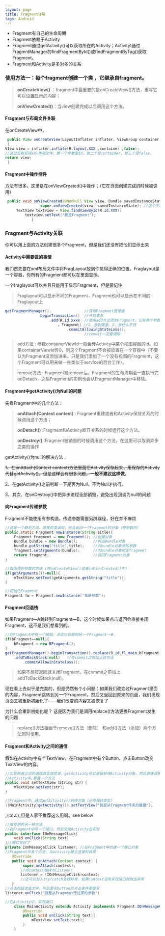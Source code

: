```yaml
---
layout: page
title: Fragment详解
tags: Android   
---
```


- Fragment有自己的生命周期
- Fragment依赖于Activity
- Fragment通过getActivity()可以获取所在的Activity；Activityt通过FragmntManager的findFragmentById()或findFragmentByTag()获取Fragment。
- Fragment和Activity是多对多的关系

### 使用方法一：每个fragment创建一个类 ，它继承自fragment。

> **onCreateView()** ：fragment中最重要的是onCreateView()方法，重写它可以设置显示的内容；
>
> **onViewCreated()**：当view创建完成以后调用这个方法。

#### Fragment与布局文件关联

在onCreateView中，

~~~java
 public View onCreateView(LayoutInflater inflater, ViewGroup container,Bundle savedInstanceState)
 {
VIew view = inflater.inflate(R.layout.XXX ,container ,false);
//通过反射获得xml布局文件，第一个参数是Id，第二个是container、第三个是false。
return view;
 }
~~~



#### Fragment中操作控件

方法有很多，这里是在onViewCreated()中操作；（它在页面创建完成的时候被调用）

~~~java
 public void onViewCreated(@NonNull View view, Bundle savedInstanceState) {
                super.onViewCreated(view, savedInstanceState); //这个不动它
     TextView textview = View.findViewById(R.id.XXX);
         textview.setText("我是Fragment");
            }
~~~



### Fragment与Activity关联

你可以用上面的方法创建很多个Fragment，但是我们还没有把他们显示出来

#### Activity中需要做的事情

我们首先要在xml布局文件中将FragLayout放到你觉得正确的位置。Fraglayout是一个容器，你所有的Fragment都可以在里面显示。

一个fraglayout可以并且只能用于显示Fragment，但是要记住

>Fraglayout可以显示不同的Fragment，Fragment也可以显示在不同的Fraglayout上

~~~java
getFragmentManager().				//获得Fragment管理器
				beginTransaction()	//开启事务
					.add(R.id.xxxx	//使用add方法添加Fragment，它有两个参数
						，Fragment) //1、放到哪里。2、放什么东西
						  	.commitAllowingStateLoss();
									//commit一定要调用
~~~

>add方法 : 参数containerViewId一般会传Activity中某个视图容器的id。如果containerViewId传0，则这个Fragment不会被放置在一个容器中（不要认为Fragment没添加进来，只是我们添加了一个没有视图的Fragment，这个Fragment可以用来做一些类似于service的后台工作）。
>
>remove方法 : Fragment被remove后，Fragment的生命周期会一直执行完onDetach，之后Fragment的实例也会从FragmentManager中移除。



#### Fragment中getActivity()为Null的问题

先看Fragment中的几个方法：

>**onAttach(Context context)** : Fragment重建或者和Activity保持关系的时候调用这个方法；
>
>**onDetach()** :Fragment和Activity断开关系的时候运行这个方法。
>
>**onDestroy()** :Fragment被销毁的时候调用这个方法，在这里可以取消异步之类的操作

getActivity()为null的解决方法：

~~1、在onAttach(Context context)方法里面把Activity保存起来，用保存的Activity代替getActivity()。但是这样会有很多问题，~~**一般不建议这样做**。

2、在getActivity()之前判断一下是否为Null，不为Null才执行。

3、其次，在onDestroy()中把异步进程全部销毁，避免出现回调为null的问题



#### 向Fragment传递参数

Fragment不能使用有参构造，传递参数需要另辟蹊径，好在并不麻烦

~~~java
//这是一个静态方法，直接用类调用，他会返回一个Fragment的对象（带参数的）
public static Fragment newInstance(String sitle){
    Fragment fragment = new Fragment();	//创建对象
    Bundle bundle = new Bundle();		//构造Bundle对象
    bundle.putString("title",title);	//为bundle对象添加参数
    fragment.setArguments(bundle);		//为bundle对象绑定fragment
    return fragment; 					//返回Fragment对象
}

//取出得到参数的方法 (在onCreateView()或者onViewCreated()中)
if(getArguments()!=null){
    mTextView.setText(getArguments.getString("title"));
}

//初始化Fragment
Fragment fm = Fragment.newInstance("我是参数");
~~~



#### Fragment回退栈

如果Fragment—A跳转到Fragment—B，这个时候如果点击返回会直接关闭Fragment，这不是我们想看到的。

~~~java
//在Fragment中有一个按钮，点击它会跳到另一个Fragment——B.
if(bFragment==null){
    bFragment = new BFragment();
}
getFragmentManager().beginTransaction().replace(R.id.fl_main,bFragment)
    .addToBackStack(null)	//在commit之前加上这句话
    	.commitAllowinStateloss();
~~~

> 如果不想按返回就关闭Fragment，在commit之前加上addToBackStack(null)。

​	现在看上去似乎是完美的，但是仍然有个小问题：如果我们改变过Fragment里面的内容，Fragment跳转到另一个Fragment，然后又返回到原来的页面，我们发现页面又被重新初始化了——我们改变的内容又被恢复了

为什么会重新初始化呢？ 这是因为我们是调用replace()方法更换Fragment发生的问题

>replace()方法相当于remove()方法（删除） 和add()方法（添加）两个方法同时使用。

#### Fragment和Activity之间的通信

假如在Activity中有个TextView，在Fragment中有个Button，点击Button改变TextView的内容。

~~~java
//实现两者之间的通信其实很简单，getActivity可以直接获得Activity对象，然后直接调用就好
//Activity中,暴露一个方法
public void setTextView（String str）{
    mTextView.setText(str);
}

//Fragment中，通过getActivity()获得对象（记得强转类型）
((MainActivity)getActivity()).setTextView("我是从Fragment传来的数据");
~~~

_(:з)∠)_但是人家不推荐这么用啊。see below

~~~java
//推荐用的另一种方法
//在Fragment中写一个接口，然后交给Activity去实现
public interface IOnMessageClick{
    void onClick(String text)
}//接口写好了
private IonMessageClick listener; //在Fragment中创建一个接口对象
//Fragment中有个方法，与activity建立连接时调用
   @Override
   public void onAttach(Context context) {
        super.onAttach(context);
       //将context强转为listener
       listener = (IOnMessageClick)context;
       //还可以加入try/catch处理异常，如果context没有实现接口就抛出异常
   }
//点击按钮改变文字，所以要在button的点击事件里面写
listener.onClick("我是从Fragment传过来的参数")

//在Activity中，实现接口
    class MainActivity extends Activity implements Fragment.IOnMessageClick{
        @Override
        public void onClick(String text){
            mTextView.setText(text);
        }
    }

~~~
